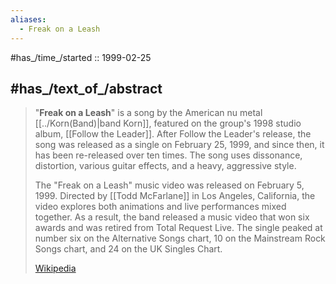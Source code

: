 ```yaml
---
aliases:
  - Freak on a Leash
---
```


#has_/time_/started :: 1999-02-25 

## #has_/text_of_/abstract 

> "**Freak on a Leash**" is a song by the American nu metal [[../Korn(Band)|band Korn]], 
> featured on the group's 1998 studio album, [[Follow the Leader]]. 
> After Follow the Leader's release, the song was released as a single on February 25, 1999, 
> and since then, it has been re-released over ten times. 
> The song uses dissonance, distortion, various guitar effects, and a heavy, aggressive style.
>
> The "Freak on a Leash" music video was released on February 5, 1999. 
> Directed by [[Todd McFarlane]] in Los Angeles, California, 
> the video explores both animations and live performances mixed together. 
> As a result, the band released a music video that won six awards and was retired from Total Request Live. 
> The single peaked at number six on the Alternative Songs chart, 
> 10 on the Mainstream Rock Songs chart, and 24 on the UK Singles Chart.
>
> [Wikipedia](https://en.wikipedia.org/wiki/Freak%20on%20a%20Leash)



